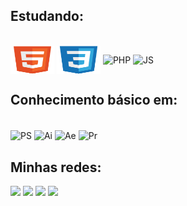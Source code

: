 ## Estudando:

<div style="display: inline_block"><br>
  <img align="center" alt="HTML" height="45" width="70" src="https://raw.githubusercontent.com/devicons/devicon/master/icons/html5/html5-original.svg">
  <img align="center" alt="CSS" height="45" width="70" src="https://raw.githubusercontent.com/devicons/devicon/master/icons/css3/css3-original.svg">
  <img align="center" alt="PHP" height="45" width="75" src="https://img.shields.io/badge/PHP-777BB4?style=for-the-badge&logo=php&logoColor=white">
  <img align="center" alt="JS" height="45" width="75" src="https://img.shields.io/badge/JavaScript-F7DF1E?style=for-the-badge&logo=javascript&logoColor=black">
  
</div>
  
  
  
  ## Conhecimento básico em:

<div style="display: inline_block"><br>
  <img align="center" alt="PS" height="35" width="75" src="https://aleen42.github.io/badges/src/photoshop.svg">
  <img align="center" alt="Ai" height="35" width="75" src="https://aleen42.github.io/badges/src/illustrator.svg">
  <img align="center" alt="Ae" height="35" width="75" src="https://aleen42.github.io/badges/src/after_effects.svg">
  <img align="center" alt="Pr" height="35" width="75" src="https://aleen42.github.io/badges/src/premiere.svg">
  
</div>
  
  
  
  ## Minhas redes:
 
<div> 
  
  <a href="https://www.instagram.com/mateussleme/" target="_blank"><img src="https://img.shields.io/badge/-Instagram-%23E4405F?style=for-the-badge&logo=instagram&logoColor=white" target="_blank"></a>
  <a href = "mailto:rompatomateus@gmail.com"><img src="https://img.shields.io/badge/-Gmail-%23333?style=for-the-badge&logo=gmail&logoColor=white" target="_blank"></a>
  <a href="https://www.linkedin.com/in/mateus-leme-rompato-28505b11a/" target="_blank"><img src="https://img.shields.io/badge/-LinkedIn-%230077B5?style=for-the-badge&logo=linkedin&logoColor=white" target="_blank"></a> 
  <a href="https://steamcommunity.com/id/mc_nuggets/" target="_blank"><img src="https://img.shields.io/badge/Counter_Strike-000000?style=for-the-badge&logo=counter-strike&logoColor=white" target="_blank"></a> 
 
 
</div>
